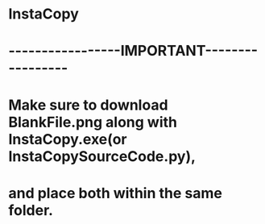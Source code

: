 # InstaCopy
# -----------------IMPORTANT-----------------
# Make sure to download BlankFile.png along with InstaCopy.exe(or InstaCopySourceCode.py),
# and place both within the same folder.
